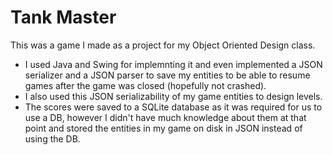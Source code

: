 # Tank Master
This was a game I made as a project for my Object Oriented Design class.
* I used Java and Swing for implemnting it and even implemented a JSON serializer and a JSON parser to save my entities to be able to resume games after the game was closed (hopefully not crashed).
* I also used this JSON serializability of my game entities to design levels.
* The scores were saved to a SQLite database as it was required for us to use a DB, however I didn't have much knowledge about them at that point and stored the entities in my game on disk in JSON instead of using the DB.
